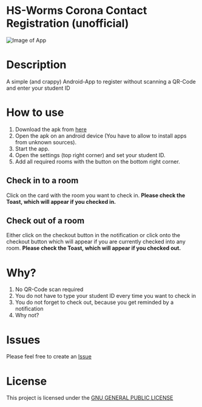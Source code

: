 # HS-Worms Corona Contact Registration (unofficial)

![Image of App](https://screens.kinau.systems/b4a1cd70-3aa1-478b-a6bd-71934cbd71e5.png)

# Description
A simple (and crappy) Android-App to register without scanning a QR-Code and enter your student ID

# How to use
1. Download the apk from [here](https://github.com/MrKinau/HSWormsCorona/releases/tag/1.0.0)
2. Open the apk on an android device (You have to allow to install apps from unknown sources).
3. Start the app.
4. Open the settings (top right corner) and set your student ID.
5. Add all required rooms with the button on the bottom right corner.

## Check in to a room
Click on the card with the room you want to check in.
**Please check the Toast, which will appear if you checked in.**

## Check out of a room
Either click on the checkout button in the notification or click onto the checkout button which will appear if you are currently checked into any room.
**Please check the Toast, which will appear if you checked out.**

# Why?
1. No QR-Code scan required
2. You do not have to type your student ID every time you want to check in
3. You do not forget to check out, because you get reminded by a notification
4. Why not?

# Issues
Please feel free to create an [Issue](https://github.com/MrKinau/HSWormsCorona/issues)

# License
This project is licensed under the [GNU GENERAL PUBLIC LICENSE](https://github.com/MrKinau/HSWormsCorona/blob/master/LICENSE)